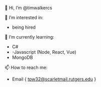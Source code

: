 👋 Hi, I’m @timwalkercs

👀 I’m interested in:
  - being hired

🌱 I’m currently learning:
  - C#
  - -Javascript (Node, React, Vue)
  - MongoDB

📫 How to reach me: 
  - Email { tpw32@scarletmail.rutgers.edu }
